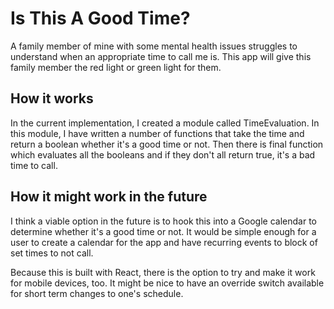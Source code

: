 # Is This A Good Time?

A family member of mine with some mental health issues struggles to understand when an appropriate time to call me is. This app will give this family member the red light or green light for them.

## How it works

In the current implementation, I created a module called TimeEvaluation. In this module, I have written a number of functions that take the time and return a boolean whether it's a good time or not. Then there is final function which evaluates all the booleans and if they don't all return true, it's a bad time to call.

## How it might work in the future

I think a viable option in the future is to hook this into a Google calendar to determine whether it's a good time or not. It would be simple enough for a user to create a calendar for the app and have recurring events to block of set times to not call.

Because this is built with React, there is the option to try and make it work for mobile devices, too. It might be nice to have an override switch available for short term changes to one's schedule.
